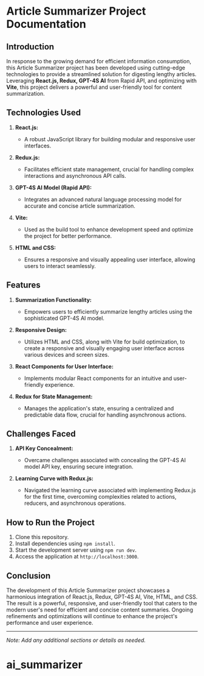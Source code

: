 # Article Summarizer Project Documentation

## Introduction

In response to the growing demand for efficient information consumption, this Article Summarizer project has been developed using cutting-edge technologies to provide a streamlined solution for digesting lengthy articles. Leveraging **React.js, Redux, GPT-4S AI** from Rapid API, and optimizing with **Vite**, this project delivers a powerful and user-friendly tool for content summarization.

## Technologies Used

1. **React.js:**
   - A robust JavaScript library for building modular and responsive user interfaces.

2. **Redux.js:**
   - Facilitates efficient state management, crucial for handling complex interactions and asynchronous API calls.

3. **GPT-4S AI Model (Rapid API):**
   - Integrates an advanced natural language processing model for accurate and concise article summarization.

4. **Vite:**
   - Used as the build tool to enhance development speed and optimize the project for better performance.

5. **HTML and CSS:**
   - Ensures a responsive and visually appealing user interface, allowing users to interact seamlessly.

## Features

1. **Summarization Functionality:**
   - Empowers users to efficiently summarize lengthy articles using the sophisticated GPT-4S AI model.

2. **Responsive Design:**
   - Utilizes HTML and CSS, along with Vite for build optimization, to create a responsive and visually engaging user interface across various devices and screen sizes.

3. **React Components for User Interface:**
   - Implements modular React components for an intuitive and user-friendly experience.

4. **Redux for State Management:**
   - Manages the application's state, ensuring a centralized and predictable data flow, crucial for handling asynchronous actions.

## Challenges Faced

1. **API Key Concealment:**
   - Overcame challenges associated with concealing the GPT-4S AI model API key, ensuring secure integration.

2. **Learning Curve with Redux.js:**
   - Navigated the learning curve associated with implementing Redux.js for the first time, overcoming complexities related to actions, reducers, and asynchronous operations.

## How to Run the Project

1. Clone this repository.
2. Install dependencies using `npm install`.
3. Start the development server using `npm run dev`.
4. Access the application at `http://localhost:3000`.

## Conclusion

The development of this Article Summarizer project showcases a harmonious integration of React.js, Redux, GPT-4S AI, Vite, HTML, and CSS. The result is a powerful, responsive, and user-friendly tool that caters to the modern user's need for efficient and concise content summaries. Ongoing refinements and optimizations will continue to enhance the project's performance and user experience.

---

*Note: Add any additional sections or details as needed.*

# ai_summarizer
